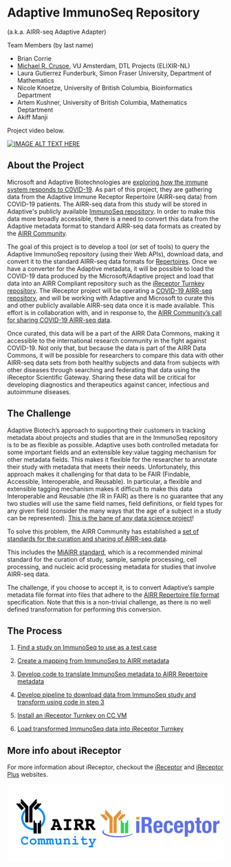# Adaptive ImmunoSeq Repository

(a.k.a. AIRR-seq Adaptive Adapter) 


Team Members (by last name)

- Brian Corrie
- [Michael R. Crusoe](https://orcid.org/0000-0002-2961-9670), VU Amsterdam, DTL Projects (ELIXIR-NL)
- Laura Gutierrez Funderburk, Simon Fraser University, Department of Mathematics
- Nicole Knoetze, University of British Columbia, Bioinformatics Department
- Artem Kushner, University of British Columbia, Mathematics Deptartment
- Akiff Manji


Project video below.

[![IMAGE ALT TEXT HERE](https://img.youtube.com/vi/oJaGrAyqDMY/0.jpg)](https://www.youtube.com/watch?v=oJaGrAyqDMY)

## About the Project

Microsoft and Adaptive Biotechnologies are [exploring how the immune system responds to C0VID-19](https://www.cnbc.com/2020/03/20/microsoft-adaptive-studying-coronavirus-immune-system-reaction.html). As part of this project, they are gathering data from the Adaptive Immune Receptor Repertoire (AIRR-seq data) from COVID-19 patients. The AIRR-seq data from this study will be stored in Adaptive's publicly available [ImmunoSeq repository](https://clients.adaptivebiotech.com/login). In order to make this data more broadly accessible, there is a need to convert this data from the Adaptive metadata format to standard AIRR-seq data formats as created by the [AIRR Community](www.airr-community.org).

The goal of this project is to develop a tool (or set of tools) to query the Adaptive ImmunoSeq repository (using their Web APIs), download data, and convert it to the standard AIRR-seq data formats for [Repertoires](https://docs.airr-community.org/en/latest/datarep/metadata.html#file-format-specification). Once we have a converter for the Adaptive metadata, it will be possible to load the COVID-19 data produced by the Microsoft/Adaptive project and load that data into an AIRR Compliant repository such as the [iReceptor Turnkey repository](https://github.com/sfu-ireceptor/turnkey-service-php). The iReceptor project will be operating a [COVID-19 AIRR-seq repository](http://www.ireceptor.org/node/127), and will be working with Adaptive and Microsoft to curate this and other publicly available AIRR-seq data once it is made available. This effort is in collaboration with, and in response to, the [AIRR Community’s call for sharing COVID-19 AIRR-seq data](https://www.antibodysociety.org/airr-community/covid-19-demands-increased-public-sharing-of-biomedical-research-data/). 

Once curated, this data will be a part of the AIRR Data Commons, making it accessible to the international research community in the fight against COVID-19. Not only that, but because the data is part of the AIRR Data Commons, it will be possible for researchers to compare this data with other AIRR-seq data sets from both healthy subjects and data from subjects with other diseases through searching and federating that data using the iReceptor Scientific Gateway.  Sharing these data will be critical for developing diagnostics and therapeutics against cancer, infectious and autoimmune diseases.

## The Challenge

Adaptive Biotech’s approach to supporting their customers in tracking metadata about projects and studies that are in the ImmunoSeq repository is to be as flexible as possible. Adaptive uses both controlled metadata for some important fields and an extensible key:value tagging mechanism for other metadata fields. This makes it flexible for the researcher to annotate their study with metadata that meets their needs. Unfortunately, this approach makes it challenging for that data to be FAIR (Findable, Accessible, Interoperable, and Reusable). In particular, a flexible and extensible tagging mechanism makes it difficult to make this data Interoperable and Reusable (the IR in FAIR) as there is no guarantee that any two studies will use the same field names, field definitions, or field types for any given field (consider the many ways that the age of a subject in a study can be represented). [This is the bane of any data science project](https://blog.rstudio.com/2020/05/05/wrangling-unruly-data/)!

To solve this problem, the AIRR Community has established a [set of standards for the curation and sharing of AIRR-seq data](https://docs.airr-community.org/en/latest/standards/overview.html). 

This includes the [MiAIRR standard](https://dx.doi.org/10.1038%2Fni.3873), which is a recommended minimal standard for the curation of study, sample, sample processing, cell processing, and nucleic acid processing metadata for studies that involve AIRR-seq data. 

The challenge, if you choose to accept it, is to convert Adaptive’s sample metadata file format into files that adhere to the [AIRR Repertoire file format](https://docs.airr-community.org/en/latest/datarep/metadata.html#file-format-specification) specification. Note that this is a non-trivial challenge, as there is no well defined transformation for performing this conversion.

## The Process

1. [Find a study on ImmunoSeq to use as a test case](https://github.com/sfu-ireceptor/AIRR-seqAA/issues/1)

2. [Create a mapping from ImmunoSeq to AIRR metadata](https://github.com/sfu-ireceptor/AIRR-seqAA/issues/2)

3. [Develop code to translate ImmunoSeq metadata to AIRR Repertoire metadata](https://github.com/sfu-ireceptor/AIRR-seqAA/issues/3)

4. [Develop pipeline to download data from ImmunoSeq study and transform using code in step 3](https://github.com/sfu-ireceptor/AIRR-seqAA/issues/5)

5. [Install an iReceptor Turnkey on CC VM](https://github.com/sfu-ireceptor/AIRR-seqAA/issues/4)

6. [Load transformed ImmunoSeq data into iReceptor Turnkey](https://github.com/sfu-ireceptor/AIRR-seqAA/issues/6)


## More info about iReceptor

For more information about iReceptor, checkout the [iReceptor](http://ireceptor.irmacs.sfu.ca/) and [iReceptor Plus](https://www.ireceptor-plus.com/) websites. 

![](LogosTo.png)

